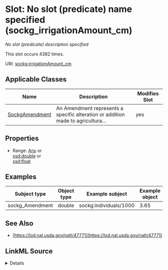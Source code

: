 

# Slot: No slot (predicate) name specified (sockg_irrigationAmount_cm)


_No slot (predicate) description specified_






This slot occurs 4382 times.


URI: [sockg:irrigationAmount_cm](https://idir.uta.edu/sockg-ontology/docs/irrigationAmount_cm)



<!-- no inheritance hierarchy -->





## Applicable Classes

| Name | Description | Modifies Slot |
| --- | --- | --- |
| [SockgAmendment](../classes/SockgAmendment.md) | An Amendment represents a specific alteration or addition made to agricultura... |  yes  |







## Properties

* Range: [Any](../classes/Any.md)&nbsp;or&nbsp;<br />[xsd:double](http://www.w3.org/2001/XMLSchema#double)&nbsp;or&nbsp;<br />[xsd:float](http://www.w3.org/2001/XMLSchema#float)






## Examples

| Subject type | Object type | Example subject | Example object | Occurrences |
| --- | --- | --- | --- | --- |
| sockg_Amendment | double | sockg:individuals/1000 | 3.65 | 4382 |


## See Also

* [https://lod.nal.usda.gov/nalt/47771](https://lod.nal.usda.gov/nalt/47771)



## LinkML Source

<details>

```yaml
name: sockg_irrigationAmount_cm
annotations:
  count:
    tag: count
    value: 4382
description: No slot (predicate) description specified
title: No slot (predicate) name specified
examples:
- object:
    example_object: '3.65'
    example_object_type: double
    example_predicate: sockg:irrigationAmount_cm
    example_subject: sockg:individuals/1000
    example_subject_type: sockg_Amendment
from_schema: soc-kg
see_also:
- https://lod.nal.usda.gov/nalt/47771
rank: 1000
domain: sockg_Amendment
slot_uri: sockg:irrigationAmount_cm
alias: sockg_irrigationAmount_cm
domain_of:
- sockg_Amendment
range: Any
any_of:
- range: double
- range: float

```
</details>